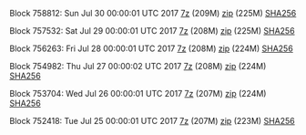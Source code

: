 Block 758812: Sun Jul 30 00:00:01 UTC 2017 [7z](https://transfer.sh/Lzo5n/bootstrap.dat.20170730.7z) (209M) [zip](https://transfer.sh/FHMyO/bootstrap.dat.20170730.zip) (225M) [SHA256](https://transfer.sh/13T9gi/sha256.txt)

Block 757532: Sat Jul 29 00:00:01 UTC 2017 [7z](https://transfer.sh/GwQXq/bootstrap.dat.20170729.7z) (208M) [zip](https://transfer.sh/yNhPD/bootstrap.dat.20170729.zip) (225M) [SHA256](https://transfer.sh/NnIC/sha256.txt)

Block 756263: Fri Jul 28 00:00:01 UTC 2017 [7z](https://transfer.sh/JEZXc/bootstrap.dat.20170728.7z) (208M) [zip](https://transfer.sh/S8yLE/bootstrap.dat.20170728.zip) (224M) [SHA256](https://transfer.sh/mOSAe/sha256.txt)

Block 754982: Thu Jul 27 00:00:02 UTC 2017 [7z](https://transfer.sh/Ju2Pe/bootstrap.dat.20170727.7z) (208M) [zip](https://transfer.sh/wAIlJ/bootstrap.dat.20170727.zip) (224M) [SHA256](https://transfer.sh/si2A6/sha256.txt)

Block 753704: Wed Jul 26 00:00:01 UTC 2017 [7z](https://transfer.sh/13NE3c/bootstrap.dat.20170726.7z) (207M) [zip](https://transfer.sh/yHgAl/bootstrap.dat.20170726.zip) (224M) [SHA256](https://transfer.sh/LdVlL/sha256.txt)

Block 752418: Tue Jul 25 00:00:01 UTC 2017 [7z](https://transfer.sh/4KZ3J/bootstrap.dat.20170725.7z) (207M) [zip](https://transfer.sh/bvXAa/bootstrap.dat.20170725.zip) (223M) [SHA256](https://transfer.sh/DIhiU/sha256.txt)
